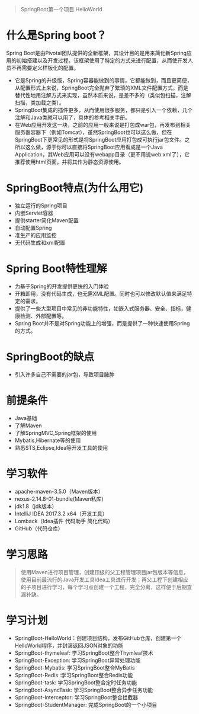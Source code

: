 > SpringBoot第一个项目 HelloWorld 

# 什么是Spring boot？

Spring Boot是由Pivotal团队提供的全新框架，其设计目的是用来简化新Spring应用的初始搭建以及开发过程。该框架使用了特定的方式来进行配置，从而使开发人员不再需要定义样板化的配置。

- 它是Spring的升级版，Spring容器能做到的事情，它都能做到，而且更简便，从配置形式上来说，SpringBoot完全抛弃了繁琐的XML文件配置方式，而是替代性地用注解方式来实现，虽然本质来说，是差不多的（类似包扫描，注解扫描，类加载之类）。
- SpringBoot集成的插件更多，从而使用很多服务，都只是引入一个依赖，几个注解和Java类就可以用了，具体的参考相关手册。
- 在Web应用开发这一块，之前的应用一般来说是打包成war包，再发布到相关服务器容器下（例如Tomcat），虽然SpringBoot也可以这么做，但在SpringBoot下更常见的形式是将SpringBoot应用打包成可执行jar包文件。之所以这么做，源于你可以直接将SpringBoot应用看成是一个Java Application，其Web应用可以没有webapp目录（更不用说web.xml了），它推荐使用html页面，并将其作为静态资源使用。

# SpringBoot特点(为什么用它)

- 独立运行的Spring项目
- 内嵌Servlet容器
- 提供starter简化Maven配置
- 自动配置Spring 
- 准生产的应用监控
- 无代码生成和xml配置


# Spring Boot特性理解

- 为基于Spring的开发提供更快的入门体验
- 开箱即用，没有代码生成，也无需XML配置。同时也可以修改默认值来满足特定的需求。
- 提供了一些大型项目中常见的非功能特性，如嵌入式服务器、安全、指标，健康检测、外部配置等。
- Spring Boot并不是对Spring功能上的增强，而是提供了一种快速使用Spring的方式。   



# SpringBoot的缺点

- 引入许多自己不需要的jar包，导致项目臃肿


# 前提条件

- Java基础
- 了解Maven
- 了解SpringMVC,Spring框架的使用
- Mybatis,Hibernate等的使用
- 熟悉STS,Eclipse,Idea等开发工具的使用


# 学习软件

- apache-maven-3.5.0（Maven版本）
- nexus-2.14.8-01-bundle(Maven私库)
- jdk1.8（jdk版本）
- IntelliJ IDEA 2017.3.2 x64（开发工具）
- Lomback（Idea插件 代码助手 简化代码）
- GitHub（代码仓库）


# 学习思路

> 使用Maven进行项目管理，创建顶级的父工程管理项目jar包版本等信息，使用目前最流行的Java开发工具Idea工具进行开发；再父工程下创建相应的子项目进行学习，每个学习点创建一个工程，完全分离，这样便于后期查漏补缺。


# 学习计划

- SpringBoot-HelloWorld：创建项目结构，发布GitHub仓库，创建第一个HelloWorld程序，并封装返回JSON对象的功能
- SpringBoot-thymeleaf: 学习SpringBoot整合Thymleaf技术
- SpringBoot-Exception: 学习SpringBoot异常处理功能
- SpringBoot-Mybatis: 学习SpringBoot整合MyBatis
- SpringBoot-Redis :学习SpringBoot整合Redis功能
- SpringBoot-task: 学习SpringBoot整合定时任务功能
- SpringBoot-AsyncTask: 学习SpringBoot整合异步任务功能
- SpringBoot-Interceptor: 学习SpringBoot整合拦截器
- SpringBoot-StudentManager: 完成SpringBoot的一个小项目